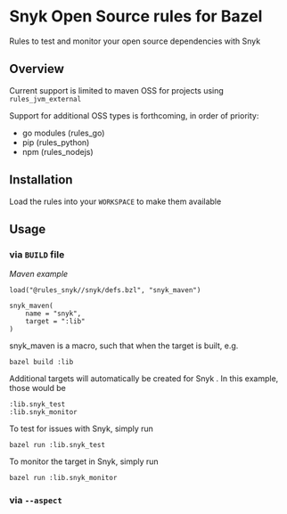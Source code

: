 # Snyk Open Source rules for Bazel

Rules to test and monitor your open source dependencies with Snyk

## Overview
Current support is limited to maven OSS for projects using `rules_jvm_external`

Support for additional OSS types is forthcoming, in order of priority:

- go modules (rules_go)
- pip (rules_python)
- npm (rules_nodejs)

## Installation

Load the rules into your `WORKSPACE` to make them available

## Usage
### via `BUILD` file 

*Maven example*

```
load("@rules_snyk//snyk/defs.bzl", "snyk_maven")

snyk_maven(
    name = "snyk",
    target = ":lib"
)
```

snyk_maven is a macro, such that when the target is built, e.g.
```
bazel build :lib
```

Additional targets will automatically be created for Snyk .  In this example, those would be 
```
:lib.snyk_test
:lib.snyk_monitor
```

To test for issues with Snyk, simply run

`bazel run :lib.snyk_test`

To monitor the target in Snyk, simply run

`bazel run :lib.snyk_monitor`

### via `--aspect`
